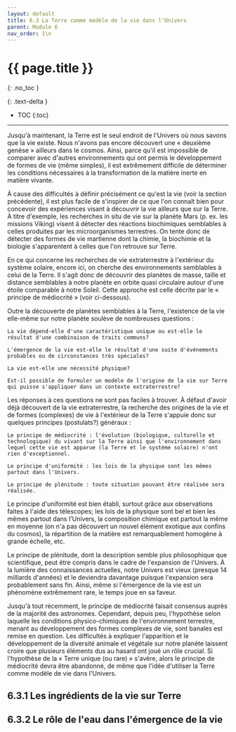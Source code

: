 ```yaml
---
layout: default
title: 6.3 La Terre comme modèle de la vie dans l'Univers
parent: Module 6
nav_order: 1\n
---
```


# {{ page.title }}
{: .no_toc }

{: .text-delta }
- TOC
{:toc}
---

Jusqu'à maintenant, la Terre est le seul endroit de l'Univers où nous savons que la vie existe. Nous n'avons pas encore découvert une « deuxième genèse » ailleurs dans le cosmos. Ainsi, parce qu'il est impossible de comparer avec d'autres environnements qui ont permis le développement de formes de vie (même simples), il est extrêmement difficile de déterminer les conditions nécessaires à la transformation de la matière inerte en matière vivante.

À cause des difficultés à définir précisément ce qu'est la vie (voir la section précédente), il est plus facile de s'inspirer de ce que l'on connaît bien pour concevoir des expériences visant à découvrir la vie ailleurs que sur la Terre. À titre d'exemple, les recherches in situ de vie sur la planète Mars (p. ex. les missions Viking) visent à détecter des réactions biochimiques semblables à celles produites par les microorganismes terrestres. On tente donc de détecter des formes de vie martienne dont la chimie, la biochimie et la biologie s'apparentent à celles que l'on retrouve sur Terre.

En ce qui concerne les recherches de vie extraterrestre à l'extérieur du système solaire, encore ici, on cherche des environnements semblables à celui de la Terre. Il s'agit donc de découvrir des planètes de masse, taille et distance semblables à notre planète en orbite quasi circulaire autour d'une étoile comparable à notre Soleil. Cette approche est celle décrite par le « principe de médiocrité » (voir ci-dessous).

Outre la découverte de planètes semblables à la Terre, l'existence de la vie elle-même sur notre planète soulève de nombreuses questions :

    La vie dépend-elle d'une caractéristique unique ou est-elle le résultat d'une combinaison de traits communs?

    L'émergence de la vie est-elle le résultat d'une suite d'événements probables ou de circonstances très spéciales?

    La vie est-elle une nécessité physique?

    Est-il possible de formuler un modèle de l'origine de la vie sur Terre qui puisse s'appliquer dans un contexte extraterrestre?

Les réponses à ces questions ne sont pas faciles à trouver. À défaut d'avoir déjà découvert de la vie extraterrestre, la recherche des origines de la vie et de formes (complexes) de vie à l'extérieur de la Terre s'appuie donc sur quelques principes (postulats?) généraux :

    Le principe de médiocrité : l'évolution (biologique, culturelle et technologique) du vivant sur la Terre ainsi que l'environnement dans lequel cette vie est apparue (la Terre et le système solaire) n'ont rien d'exceptionnel.

    Le principe d'uniformité : les lois de la physique sont les mêmes partout dans l'Univers.

    Le principe de plénitude : toute situation pouvant être réalisée sera réalisée.

Le principe d'uniformité est bien établi, surtout grâce aux observations faites à l'aide des télescopes; les lois de la physique sont bel et bien les mêmes partout dans l'Univers, la composition chimique est partout la même en moyenne (on n'a pas découvert un nouvel élément exotique aux confins du cosmos), la répartition de la matière est remarquablement homogène à grande échelle, etc.

Le principe de plénitude, dont la description semble plus philosophique que scientifique, peut être compris dans le cadre de l'expansion de l'Univers. À la lumière des connaissances actuelles, notre Univers est vieux (presque 14 milliards d'années) et le deviendra davantage puisque l'expansion sera probablement sans fin. Ainsi, même si l'émergence de la vie est un phénomène extrêmement rare, le temps joue en sa faveur.

Jusqu'à tout récemment, le principe de médiocrité faisait consensus auprès de la majorité des astronomes. Cependant, depuis peu, l'hypothèse selon laquelle les conditions physico-chimiques de l'environnement terrestre, menant au développement des formes complexes de vie, sont banales est remise en question. Les difficultés à expliquer l'apparition et le développement de la diversité animale et végétale sur notre planète laissent croire que plusieurs éléments dus au hasard ont joué un rôle crucial. Si l'hypothèse de la « Terre unique (ou rare) » s'avère, alors le principe de médiocrité devra être abandonné, de même que l'idée d'utiliser la Terre comme modèle de vie dans l'Univers.

## 6.3.1 Les ingrédients de la vie sur Terre
## 6.3.2 Le rôle de l'eau dans l'émergence de la vie
